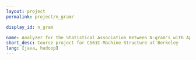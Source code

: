 ```yaml
---
layout: project
permalink: project/n_gram/

display_id: n_gram

name: Analyzer for the Statistical Association Between N-gram's with Apache Hadoop
short_desc: Course project for CS61C-Machine Structure at Berkeley
lang: [java, hadoop] 
---
```

